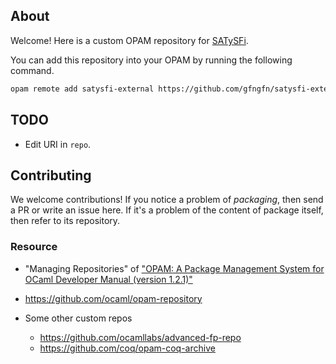 ## About

Welcome! Here is a custom OPAM repository for [SATySFi].

You can add this repository into your OPAM by running the following command.

```sh
opam remote add satysfi-external https://github.com/gfngfn/satysfi-external-repo.git
```

## TODO

* Edit URI in `repo`.

## Contributing

We welcome contributions! If you notice a problem of *packaging*, then send a PR or write an issue here. If it's a problem of the content of package itself, then refer to its repository.

### Resource

* "Managing Repositories" of ["OPAM: A Package Management System for OCaml Developer Manual (version 1.2.1)"](http://opam.ocaml.org/doc/manual/dev-manual.html)
* https://github.com/ocaml/opam-repository
* Some other custom repos
    * https://github.com/ocamllabs/advanced-fp-repo
    * https://github.com/coq/opam-coq-archive


  [SATySFi]: https://github.com/gfngfn/SATySFi
